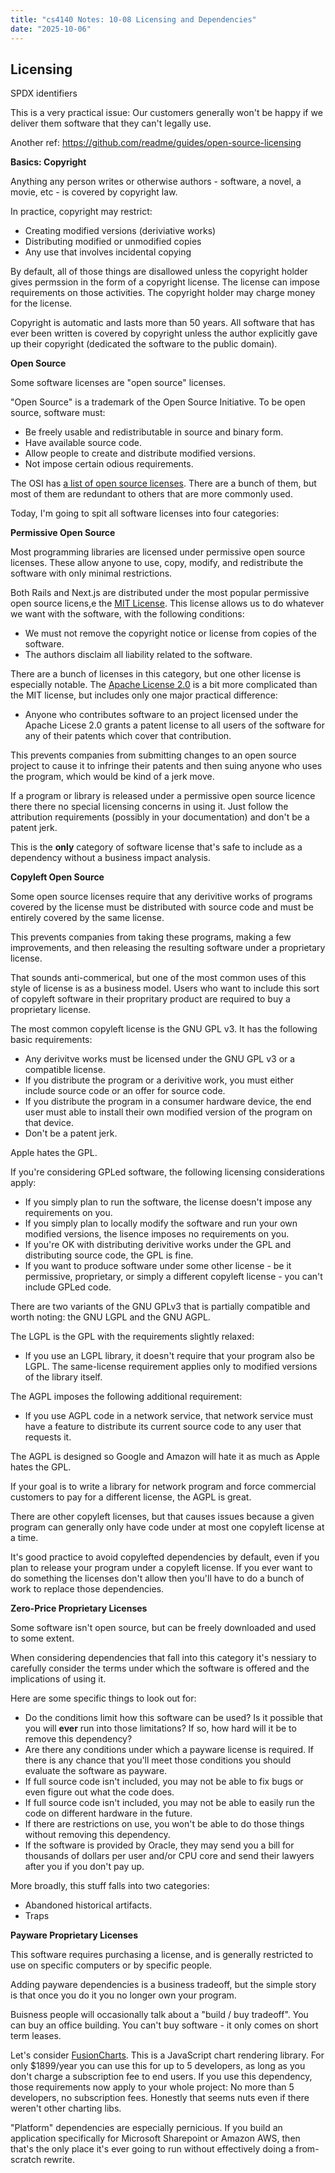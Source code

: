 ```yaml
---
title: "cs4140 Notes: 10-08 Licensing and Dependencies"
date: "2025-10-06"
---
```


## Licensing

SPDX identifiers

This is a very practical issue: Our customers generally won't be happy
if we deliver them software that they can't legally use.

Another ref: <https://github.com/readme/guides/open-source-licensing>

**Basics: Copyright**

Anything any person writes or otherwise authors - software, a novel, a
movie, etc - is covered by copyright law.

In practice, copyright may restrict:

- Creating modified versions (deriviative works)
- Distributing modified or unmodified copies
- Any use that involves incidental copying

By default, all of those things are disallowed unless the copyright
holder gives permssion in the form of a copyright license. The license
can impose requirements on those activities. The copyright holder may
charge money for the license.

Copyright is automatic and lasts more than 50 years. All software that
has ever been written is covered by copyright unless the author
explicitly gave up their copyright (dedicated the software to the
public domain).

**Open Source**

Some software licenses are "open source" licenses.

"Open Source" is a trademark of the Open Source Initiative. To be open
source, software must:

- Be freely usable and redistributable in source and binary form.
- Have available source code.
- Allow people to create and distribute modified versions.
- Not impose certain odious requirements.

The OSI has [a list of open source licenses](
https://opensource.org/licenses/). There are a bunch of them, but most
of them are redundant to others that are more commonly used.

Today, I'm going to spit all software licenses into four categories:

**Permissive Open Source**

Most programming libraries are licensed under permissive open source
licenses. These allow anyone to use, copy, modify, and redistribute the
software with only minimal restrictions.

Both Rails and Next.js are distributed under the most popular
permissive open source licens,e the [MIT
License](https://opensource.org/license/mit/). This license allows us
to do whatever we want with the software, with the following conditions:

- We must not remove the copyright notice or license from copies of the software.
- The authors disclaim all liability related to the software.

There are a bunch of licenses in this category, but one other license
is especially notable. The [Apache License 2.0](
https://opensource.org/license/apache-2-0/) is a bit more complicated
than the MIT license, but includes only one major practical
difference:

- Anyone who contributes software to an project licensed under the
   Apache Licese 2.0 grants a patent license to all users of the
   software for any of their patents which cover that contribution.

This prevents companies from submitting changes to an open source project
to cause it to infringe their patents and then suing anyone who uses the
program, which would be kind of a jerk move.

If a program or library is released under a permissive open source
licence there there no special licensing concerns in using it. Just
follow the attribution requirements (possibly in your documentation)
and don't be a patent jerk.

This is the **only** category of software license that's safe to
include as a dependency without a business impact analysis.

**Copyleft Open Source**

Some open source licenses require that any derivitive works of
programs covered by the license must be distributed with source code
and must be entirely covered by the same license.

This prevents companies from taking these programs, making a few
improvements, and then releasing the resulting software under a
proprietary license.

That sounds anti-commerical, but one of the most common uses of this
style of license is as a business model. Users who want to include
this sort of copyleft software in their propritary product are
required to buy a proprietary license.

The most common copyleft license is the GNU GPL v3. It has the
following basic requirements:

- Any derivitve works must be licensed under the GNU GPL v3 or a
   compatible license.
- If you distribute the program or a derivitive work, you must
   either include source code or an offer for source code.
- If you distribute the program in a consumer hardware device, the
   end user must able to install their own modified version of the
   program on that device.
- Don't be a patent jerk.

Apple hates the GPL.

If you're considering GPLed software, the following licensing
considerations apply:

- If you simply plan to run the software, the license doesn't
   impose any requirements on you.
- If you simply plan to locally modify the software and run your own
   modified versions, the lisence imposes no requirements on you.
- If you're OK with distributing derivitive works under the GPL and
   distributing source code, the GPL is fine.
- If you want to produce software under some other license - be it
   permissive, proprietary, or simply a different copyleft license -
   you can't include GPLed code.

There are two variants of the GNU GPLv3 that is partially compatible and
worth noting: the GNU LGPL and the GNU AGPL.

The LGPL is the GPL with the requirements slightly relaxed:

- If you use an LGPL library, it doesn't require that your program
   also be LGPL. The same-license requirement applies only to modified
   versions of the library itself.

The AGPL imposes the following additional requirement:

- If you use AGPL code in a network service, that network service
   must have a feature to distribute its current source code to any
   user that requests it.

The AGPL is designed so Google and Amazon will hate it as much as
Apple hates the GPL.

If your goal is to write a library for network program and force
commercial customers to pay for a different license, the AGPL is
great.

There are other copyleft licenses, but that causes issues because a
given program can generally only have code under at most one copyleft
license at a time.

It's good practice to avoid copylefted dependencies by default, even
if you plan to release your program under a copyleft license. If you
ever want to do something the licenses don't allow then you'll have to
do a bunch of work to replace those dependencies.

**Zero-Price Proprietary Licenses**

Some software isn't open source, but can be freely downloaded and used
to some extent.

When considering dependencies that fall into this category it's
nessiary to carefully consider the terms under which the software is
offered and the implications of using it.

Here are some specific things to look out for:

- Do the conditions limit how this software can be used? Is it
   possible that you will **ever** run into those limitations? If so,
   how hard will it be to remove this dependency?
- Are there any conditions under which a payware license is required.
   If there is any chance that you'll meet those conditions you should
   evaluate the software as payware.
- If full source code isn't included, you may not be able to fix bugs or even
   figure out what the code does.
- If full source code isn't included, you may not be able to easily run the code
   on different hardware in the future.
- If there are restrictions on use, you won't be able to do those things without
   removing this dependency.
- If the software is provided by Oracle, they may send you a bill for
   thousands of dollars per user and/or CPU core and send their
   lawyers after you if you don't pay up.

More broadly, this stuff falls into two categories:

- Abandoned historical artifacts.
- Traps

**Payware Proprietary Licenses**

This software requires purchasing a license, and is generally
restricted to use on specific computers or by specific people.

Adding payware dependencies is a business tradeoff, but the simple
story is that once you do it you no longer own your program.

Buisness people will occasionally talk about a "build / buy tradeoff".
You can buy an office building. You can't buy software - it only comes
on short term leases.

Let's consider [FusionCharts](https://www.fusioncharts.com). This is a
JavaScript chart rendering library. For only $1899/year you can use
this for up to 5 developers, as long as you don't charge a
subscription fee to end users. If you use this dependency, those
requirements now apply to your whole project: No more than 5
developers, no subscription fees. Honestly that seems nuts even if
there weren't other charting libs.

"Platform" dependencies are especially pernicious. If you build an
application specifically for Microsoft Sharepoint or Amazon AWS, then
that's the only place it's ever going to run without effectively doing
a from-scratch rewrite.
